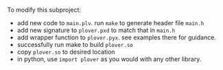 To modify this subproject:
 - add new code to `main.plv`. run `make` to generate header file `main.h`
 - add new signature to `plover.pxd` to match that in `main.h`
 - add wrapper function to `plover.pyx`. see examples there for guidance.
 - successfully run make to build `plover.so`
 - copy `plover.so` to desired location
 - in python, use `import plover` as you would with any other library.
